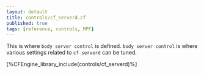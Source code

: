 ```yaml
---
layout: default
title: controls/cf_serverd.cf
published: true
tags: [reference, controls, MPF]
---
```


This is where `body server control` is defined. `body server control` is where
various settings related to `cf-serverd` can be tuned.

[%CFEngine_library_include(controls/cf_serverd)%]
